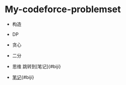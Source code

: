 # My-codeforce-problemset

+ 构造
+ DP
+ 贪心
+ 二分
+ 思维
跳转到[笔记]{#biji}





















+ [笔记](https://github.com/qwqcoder/My-codeforce-problemset/blob/main/%E7%AE%97%E6%B3%95%E5%AD%A6%E4%B9%A0.md){#biji}
